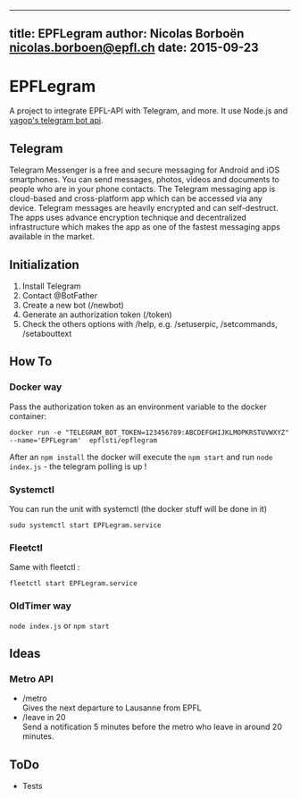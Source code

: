<!--
                              EPEFegram README

  * simple pandoc:
    pandoc -o README.pdf README.md && xpdf README.pdf
  * pandoc with margin and section:
    pandoc -s -V geometry:margin=1cm --number-sections -o README.pdf README.md && xpdf README.pdf

           _________________ _       _____ _____ ______  ___  ___  ___
          |  ___| ___ \  ___| |    _|  ___|  __ \| ___ \/ _ \ |  \/  |
          | |__ | |_/ / |_  | |   (_) |__ | |  \/| |_/ / /_\ \| .  . |
          |  __||  __/|  _| | |     |  __|| | __ |    /|  _  || |\/| |
          | |___| |   | |   | |_____| |___| |_\ \| |\ \| | | || |  | |
          \____/\_|   \_|   \_____(_)____/ \____/\_| \_\_| |_/\_|  |_/
                                                              Have fun.

-->
---
title: EPFLegram
author: Nicolas Borboën <nicolas.borboen@epfl.ch>
date: 2015-09-23
---

# EPFLegram
A project to integrate EPFL-API with Telegram, and more. It use Node.js and [yagop's telegram bot api](https://github.com/yagop/node-telegram-bot-api).

## Telegram
Telegram Messenger is a free and secure messaging for Android and iOS smartphones. You can send messages, photos, videos and documents to people who are in your phone contacts. The Telegram messaging app is cloud-based and cross-platform app which can be accessed via any device. Telegram messages are heavily encrypted and can self-destruct. The apps uses advance encryption technique and decentralized infrastructure which makes the app as one of the fastest messaging apps available in the market.

## Initialization
1. Install Telegram
1. Contact @BotFather
1. Create a new bot (/newbot)
1. Generate an authorization token (/token)
1. Check the others options with /help, e.g. /setuserpic, /setcommands, /setabouttext

## How To
### Docker way
Pass the authorization token as an environment variable to the docker container:
```
docker run -e "TELEGRAM_BOT_TOKEN=123456789:ABCDEFGHIJKLMOPKRSTUVWXYZ" --name='EPFLegram'  epflsti/epflegram
```
After an `npm install` the docker will execute the `npm start` and run `node index.js` - the telegram polling is up !

### Systemctl
You can run the unit with systemctl (the docker stuff will be done in it)
```
sudo systemctl start EPFLegram.service
```

### Fleetctl
Same with fleetctl :
```
fleetctl start EPFLegram.service
```
### OldTimer way
`node index.js` or `npm start`

## Ideas
### Metro API
* /metro  
    Gives the next departure to Lausanne from EPFL
* /leave in 20  
    Send a notification 5 minutes before the metro who leave in around 20 minutes.

## ToDo
* Tests